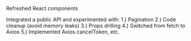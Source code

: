 Refreshed React components

Integrated a public API and experimented with:
1.) Pagination
2.) Code cleanup (avoid memory leaks)
3.) Props drilling
4.) Switched from fetch to Axios
5.) Implemented Axios cancelToken, etc.

